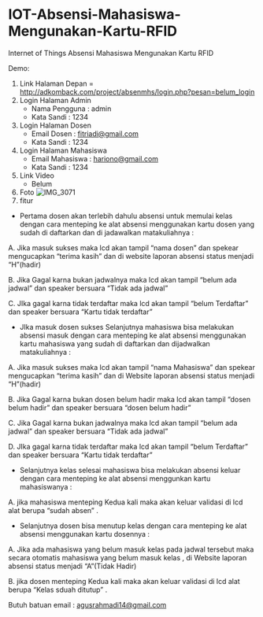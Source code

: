 # IOT-Absensi-Mahasiswa-Mengunakan-Kartu-RFID
Internet of Things Absensi Mahasiswa Mengunakan Kartu RFID


Demo:
1. Link Halaman Depan = http://adkomback.com/project/absenmhs/login.php?pesan=belum_login
2. Login Halaman Admin
    - Nama Pengguna : admin
    - Kata Sandi : 1234
3. Login Halaman Dosen 
    - Email Dosen : fitriadi@gmail.com
    - Kata Sandi : 1234
4. Login Halaman Mahasiswa
    - Email Mahasiswa : hariono@gmail.com
    - Kata Sandi : 1234
5. Link Video
    - Belum
7. Foto
    ![IMG_3071](https://user-images.githubusercontent.com/36754292/110960362-3e0d2200-8381-11eb-9078-6a52b8599239.jpg)
8. fitur   
- Pertama dosen akan terlebih dahulu absensi untuk memulai kelas dengan cara menteping ke alat absensi menggunakan kartu dosen yang sudah di daftarkan dan di jadawalkan matakuliahnya :
 
 A.	Jika masuk sukses maka lcd akan tampil “nama dosen” dan spekear mengucapkan “terima kasih” dan di website  laporan absensi status menjadi “H”(hadir)
 
 B.	Jika Gagal karna bukan jadwalnya maka lcd akan tampil “belum ada jadwal” dan speaker bersuara “Tidak ada jadwal”
 
 C.	JIka gagal karna tidak terdaftar maka lcd akan tampil “belum Terdaftar” dan speaker bersuara “Kartu tidak terdaftar”
- JIka masuk dosen sukses Selanjutnya mahasiswa bisa melakukan absensi masuk dengan cara menteping ke alat absensi menggunakan kartu mahasiswa yang sudah di daftarkan dan dijadwalkan matakuliahnya :
 
 A.	Jika masuk sukses maka lcd akan tampil “nama Mahasiswa” dan spekear mengucapkan “terima kasih” dan di Website  laporan absensi status menjadi “H”(hadir)
 
 B.	Jika Gagal karna bukan dosen belum hadir  maka lcd akan tampil “dosen belum hadir” dan speaker bersuara “dosen belum hadir”
 
 C.	Jika Gagal karna bukan jadwalnya maka lcd akan tampil “belum ada jadwal” dan speaker bersuara “Tidak ada jadwal”
  
  D.	JIka gagal karna tidak terdaftar maka lcd akan tampil “belum Terdaftar” dan speaker bersuara “Kartu tidak terdaftar”
- Selanjutnya  kelas selesai mahasiswa bisa melakukan absensi keluar dengan cara menteping ke alat absensi menggunkan kartu mahasiswanya :
 
 A.	jika mahasiswa menteping Kedua kali maka akan keluar validasi di lcd alat berupa “sudah absen” .
- Selanjutnya dosen bisa menutup kelas dengan cara menteping ke alat absensi menggunakan kartu dosennya :
 
 A.	Jika ada mahasiswa yang belum masuk kelas pada jadwal tersebut maka secara otomatis mahasiswa yang belum masuk kelas , di Website laporan absensi status menjadi “A”(Tidak Hadir)
 
 B.	jika dosen menteping Kedua kali maka akan keluar validasi di lcd alat berupa “Kelas sduah ditutup” .



Butuh batuan email : agusrahmadi14@gmail.com
